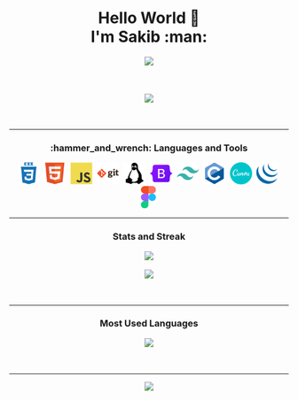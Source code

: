 
<h1 align='center'>
  Hello World 👋 <br>
  I'm Sakib :man:
</h1>


<div id="header" align="center">
  <img src="https://media.giphy.com/media/RbDKaczqWovIugyJmW/giphy.gif" width="250"/>
</div>
<br/>
<br/>
<div class="social-sites" align="center">
  <p align="center">
     <a href="https://www.linkedin.com/in/sakibmdnazmush/"><img src="https://img.shields.io/badge/LinkedIn-0077B5?style=for-the-   badge&logo=linkedin&logoColor=white"/></a>
</p>
  
</div>
<br>

---



<div align="center">
  <h3> :hammer_and_wrench: Languages and Tools </h3>
  <img src="https://github.com/devicons/devicon/blob/master/icons/css3/css3-plain-wordmark.svg"  title="CSS3" alt="CSS" width="40" height="40"/>&nbsp;
  <img src="https://github.com/devicons/devicon/blob/master/icons/html5/html5-original.svg" title="HTML5" alt="HTML" width="40" height="40"/>&nbsp;
  <img src="https://github.com/devicons/devicon/blob/master/icons/javascript/javascript-original.svg" title="JavaScript" alt="JavaScript" width="40" height="40"/>&nbsp;
  <img src="https://github.com/devicons/devicon/blob/master/icons/git/git-original-wordmark.svg" title="Git" **alt="Git" width="40" height="40"/>&nbsp;
  <img src="https://github.com/devicons/devicon/blob/master/icons/linux/linux-plain.svg" title="Linux" **alt="Linux" width="40" height="40" />&nbsp;
  <img src="https://github.com/devicons/devicon/blob/master/icons/bootstrap/bootstrap-original.svg" title="Bootstrap" **alt="Bootstrap" width="40" height="40" />&nbsp;
  <img src="https://github.com/devicons/devicon/blob/master/icons/tailwindcss/tailwindcss-plain.svg" title="TailwindCSS" **alt="TailwindCSS" width="40" height="40" />&nbsp;
  <img src="https://github.com/devicons/devicon/blob/master/icons/c/c-original.svg" title="C" **alt="C" width="40" height="40" />&nbsp;
  <img src="https://github.com/devicons/devicon/blob/master/icons/canva/canva-original.svg" title="Canva" **alt="Canva" width="40" height="40" />&nbsp;
  <img src="https://github.com/devicons/devicon/blob/master/icons/jquery/jquery-original.svg" title="Jquery" **alt="Jquery" width="40" height="40" />&nbsp;
  <img src="https://github.com/devicons/devicon/blob/master/icons/figma/figma-original.svg" title="Figma" **alt="Figma" width="40" height="40" />&nbsp;
</div>
</div>


---




<h3 align="center"> Stats and Streak </h3>

<p align='center'>
  <a href="#"><img src="https://github-readme-stats.vercel.app/api?username=nazsakib&show_icons=true&count_private=true&theme=white" width="450"></a>
</p>
<p align='center'>
  <a href="#"><img src="http://github-readme-streak-stats.herokuapp.com?user=nazsakib&theme=github-light&date_format=M%20j%5B%2C%20Y%5D" width="450"></a>
</p>
<br>



---


<h3 align="center"> Most Used Languages </h3>

<p align="center">
    <a href="https://github.com/anuraghazra/github-readme-stats">
    <img src="https://github-readme-stats.vercel.app/api/top-langs/?username=nazsakib"/>
    </a>
</p>

<br>
<hr>
<div align="center">
  <img src="https://github-readme-quotes.herokuapp.com/quote?theme=tokyonight&layout=churchill&font=default" />
</div>


